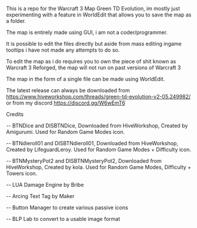 This is a repo for the Warcraft 3 Map Green TD Evolution, im mostly just experimenting with a feature in WorldEdit that allows you to save the map as a folder.

The map is entirely made using GUI, i am not a coder/programmer.

It is possible to edit the files directly but aside from mass editing ingame tooltips i have not made any attempts to do so.

To edit the map as i do requires you to own the piece of shit known as Warcraft 3 Reforged, the map will not run on past versions of Warcraft 3

The map in the form of a single file can be made using WorldEdit.

The latest release can always be downloaded from https://www.hiveworkshop.com/threads/green-td-evolution-v2-05.249982/ or from my discord https://discord.gg/W6wEmT6

Credits

-- BTNDice and DISBTNDice, Downloaded from HiveWorkshop, Created by Amigurumi. Used for Random Game Modes icon.

-- BTNdieroll01 and DISBTNdieroll01, Downloaded from HiveWorkshop, Created by LifeguardLeroy. Used for Random Game Modes + Difficulty icon.

-- BTNMysteryPot2 and DISBTNMysteryPot2, Downloaded from HiveWorkshop, Created by kola. Used for Random Game Modes, Difficulty + Towers icon.

-- LUA Damage Engine by Bribe

-- Arcing Text Tag by Maker

-- Button Manager to create various passive icons

-- BLP Lab to convert to a usable image format